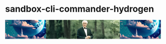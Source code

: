 # sandbox-cli-commander-hydrogen

<img src="https://github.com/churchofscyence/resources/blob/main/banners/banner-thomas-edison.png" alt="Thomas Edison">
